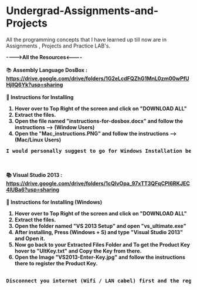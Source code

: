 # Undergrad-Assignments-and-Projects
All the programming concepts that I have learned up till now are in Assignments , Projects and Practice LAB's.

<b>---->All the Resources<----</b><br><br>
:books: <b>Assembly Language DosBox<b> : https://drive.google.com/drive/folders/1G2eLcdFQZhG1MnL0zm00wPfUHjIlQ6Yk?usp=sharing <br><br>
:pencil: <b>Instructions for Installing</b>
1. Hover over to <b>Top Right</b> of the screen and click on "DOWNLOAD ALL"
2. Extract the files.
3. Open the file named "instructions-for-dosbox.docx" and follow the instructions --> (Window Users)<br>
4. Open the "Mac_instructions.PNG" and follow the instructions --> (Mac/Linux Users)<br>
<pre>I would personally suggest to go for Windows Installation because I have used it personally and works perfectly fine</pre>
<br><br>
:books: <b>Visual Studio 2013<b> : https://drive.google.com/drive/folders/1cQlvOpa_97xTT3QFqCPI6RKJEC4lUBa6?usp=sharing <br><br>
:pencil: <b>Instructions for Installing (Windows)</b><br>
1. Hover over to <b>Top Right</b> of the screen and click on "DOWNLOAD ALL"
2. Extract the files.
3. Open the folder named "VS 2013 Setup" and open "vs_ultimate.exe"<br>
4. After installing, Press (Windows + S) and type "Visual Studio 2013" and Open it.<br>
5. Now go back to your Extracted Files Folder and To get the Product Key hover to "UltKey.txt" and Copy the Key from there.<br>
6. Open the Image "VS2013-Enter-Key.jpg" and follow the instructions there to register the Product Key.<br><br>
<pre>Disconnect you internet (Wifi / LAN cabel) first and the register the key to avoid any errors / bugs after reconnect your internet after</pre>
